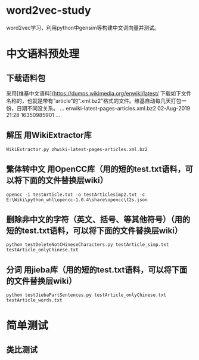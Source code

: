 # word2vec-study

word2vec学习，利用python中gensim等构建中文词向量并测试。

# 中文语料预处理

## 下载语料包
采用[维基中文语料](https://dumps.wikimedia.org/enwiki/latest/
下载如下文件名称的，也就是带有“article”的“.xml.bz2”格式的文件。维基自动每几天打包一份，日期不同没关系。
...
enwiki-latest-pages-articles.xml.bz2               02-Aug-2019 21:28         16350985901
...
## 解压 用WikiExtractor库
```
WikiExtractor.py zhwiki-latest-pages-articles.xml.bz2
```

## 繁体转中文 用OpenCC库（用的短的test.txt语料，可以将下面的文件替换层wiki）
```
opencc -i testArticle.txt -o testArticlesimp2.txt -c E:\Wiki\python_whl\opencc-1.0.4\share\opencc\t2s.json
```
## 删除非中文的字符（英文、括号、等其他符号）（用的短的test.txt语料，可以将下面的文件替换层wiki）
```
python testDeleteNotCHineseCharacters.py testArticle_simp.txt testArticle_onlyChinese.txt
```
## 分词 用jieba库（用的短的test.txt语料，可以将下面的文件替换层wiki）
```
python testJiebaPartSentences.py testArticle_onlyChinese.txt testArticle_words.txt
```
# 简单测试
## 类比测试
## 
